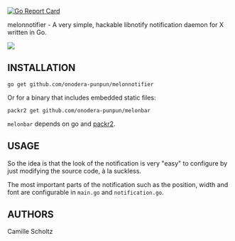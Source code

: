 [![Go Report Card](https://goreportcard.com/badge/github.com/onodera-punpun/melonnotifier)](https://goreportcard.com/report/github.com/onodera-punpun/melonnotifier)

melonnotifier - A very simple, hackable libnotify notification daemon for X
written in Go.

![](https://punpun.xyz/d1VS.png)


## INSTALLATION

`go get github.com/onodera-punpun/melonnotifier`

Or for a binary that includes embedded static files:

`packr2 get github.com/onodera-punpun/melonbar`

`melonbar` depends on go and [packr2](https://github.com/gobuffalo/packr/tree/master/v2).


## USAGE

So the idea is that the look of the notification is very "easy" to configure by
just modifying the source code, à la suckless.

The most important parts of the notification such as the position, width and
font are configurable in `main.go` and `notification.go`.


## AUTHORS

Camille Scholtz

